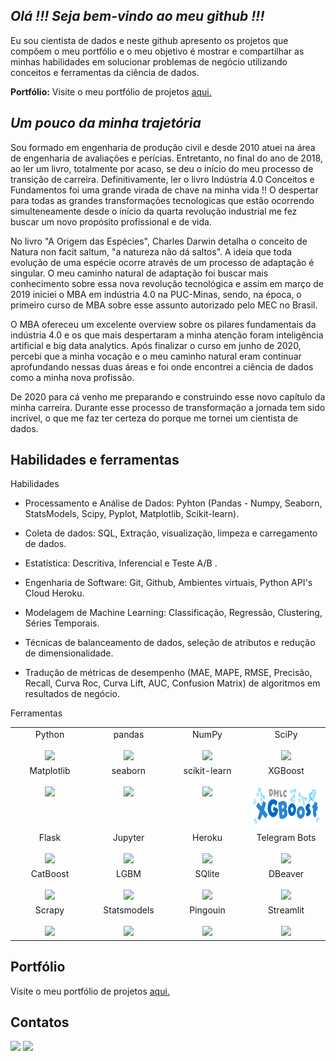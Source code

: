 
## ***Olá !!! Seja bem-vindo ao meu github !!!***

Eu sou cientista de dados e neste github apresento os projetos que compõem o meu portfólio e o meu objetivo é mostrar e compartilhar as minhas habilidades em solucionar problemas de negócio utilizando conceitos e ferramentas da ciência de dados.

**Portfólio:** Visite o meu portfólio de projetos [aqui.](https://deivison1983.github.io/portfolio_projetos/)

## ***Um pouco da minha trajetória***

Sou formado em engenharia de produção civil e desde 2010 atuei na área de engenharia de avaliações e perícias. Entretanto, no final do ano de 2018, ao ler um livro, totalmente por acaso, se deu o início do meu processo de transição de carreira. Definitivamente, ler o livro Indústria 4.0 Conceitos e Fundamentos foi uma grande virada de chave na minha vida !! O despertar para todas as grandes transformações tecnologicas que estão ocorrendo simulteneamente desde o início da quarta revolução industrial me fez buscar um novo propósito profissional e de vida.

No livro "A Origem das Espécies", Charles Darwin detalha o conceito de Natura non facit saltum, "a natureza não dá saltos". A ideia que toda evolução de uma espécie ocorre através de um processo de adaptação é singular. O meu caminho natural de adaptação foi buscar mais conhecimento sobre essa nova revolução tecnológica e assim em março de 2019 iniciei o MBA em indústria 4.0 na PUC-Minas, sendo, na época, o primeiro curso de MBA sobre esse assunto autorizado pelo MEC no Brasil.

O MBA ofereceu um excelente overview sobre os pilares fundamentais da indústria 4.0 e os que mais despertaram a minha atenção foram inteligência artificial e big data analytics. Após finalizar o curso em junho de 2020, percebi que a minha vocação e o meu caminho natural eram continuar aprofundando nessas duas áreas e foi onde encontrei a ciência de dados como a minha nova profissão.

De 2020 para cá venho me preparando e construindo esse novo capítulo da minha carreira. Durante esse processo de transformação a jornada tem sido incrível, o que me faz ter certeza do porque me tornei um cientista de dados.

## Habilidades e ferramentas

Habilidades

- Processamento e Análise de Dados: Pyhton (Pandas - Numpy, Seaborn, StatsModels, Scipy, Pyplot, Matplotlib, Scikit-learn).

- Coleta de dados: SQL, Extração, visualização, limpeza e carregamento de dados.

- Estatística: Descritiva, Inferencial e Teste A/B .

- Engenharia de Software: Git, Github, Ambientes virtuais, Python API's Cloud Heroku.

- Modelagem de Machine Learning: Classificação, Regressão, Clustering, Séries Temporais.

- Técnicas de balanceamento de dados, seleção de atributos e redução de dimensionalidade.

- Tradução de métricas de desempenho (MAE, MAPE, RMSE, Precisão, Recall, Curva Roc, Curva Lift, AUC, Confusion Matrix) de algoritmos em resultados de negócio.

Ferramentas


<table>
  <tbody>
    <tr valign="top">
      <td width="10%" align="center">
        <span>Python</span><br><br>
        <img height="64px" src="https://cdn.svgporn.com/logos/python.svg">
      </td>
      <td width="25%" align="center">
        <span>pandas</span><br><br>
        <img height="64px" src="https://pandas.pydata.org/static/img/pandas.svg">
      </td>
      <td width="25%" align="center">
        <span>NumPy</span><br><br>
        <img height="64px" src="https://numpy.org/images/logo.svg">
      </td>
      <td width="25%" align="center">
        <span>SciPy</span><br><br>
        <img height="64px" src="https://scipy.org/images/logo.svg">
      </td>
    </tr>
    <tr valign="top">
      <td width="25%" align="center">
        <span>Matplotlib</span><br><br>
        <img height="64px" src="https://matplotlib.org/_images/sphx_glr_logos2_001.png">
      </td>
      <td width="25%" align="center">
        <span>seaborn</span><br><br>
        <img height="64px" src="https://seaborn.pydata.org/_static/logo-wide-lightbg.svg">
      </td>
      <td width="25%" align="center">
        <span>scikit-learn</span><br><br>
        <img height="64px" src="https://scikit-learn.org/stable/_images/scikit-learn-logo-notext.png">
      </td>
      <td width="25%" align="center">
        <span>XGBoost</span><br><br>
        <img height="64px" src="https://raw.githubusercontent.com/dmlc/dmlc.github.io/master/img/logo-m/xgboost.png">
      </td>
    <tr valign="top">
    </tr>
    <tr valign="top">
    <td width="25%" align="center">
        <span>Flask</span><br><br>
        <img height="64px" src="https://flask.palletsprojects.com/en/1.1.x/_images/flask-logo.png">
      </td>
      <td width="25%" align="center">
        <span>Jupyter</span><br><br>
        <img height="64px" src="https://jupyter.org/assets/logos/rectanglelogo-greytext-orangebody-greymoons.svg">
      </td>
      <td width="25%" align="center">
        <span>Heroku</span><br><br>
        <img height="64px" src="https://blog.4linux.com.br/wp-content/uploads/2018/01/Heroku.png">
      </td>
      <td width="25%" align="center">
        <span>Telegram Bots</span><br><br>
        <img height="80px" src="https://core.telegram.org/file/811140763/1/PihKNbjT8UE/03b57814e13713da37">
      </td>
    </tr>
    <tr valign="top">
      <td width="25%" align="center">
        <span>CatBoost</span><br><br>
        <img height="64px" src="https://upload.wikimedia.org/wikipedia/commons/thumb/c/cc/CatBoostLogo.png/120px-CatBoostLogo.png">
      </td>
      <td width="25%" align="center">
        <span>LGBM</span><br><br>
        <img height="64px" src="https://lightgbm.readthedocs.io/en/v3.3.2/_images/LightGBM_logo_black_text.svg">
      </td>
      <td width="25%" align="center">
        <span>SQlite</span><br><br>
        <img height="64px" src="https://www.sqlite.org/images/sqlite370_banner.gif">
      </td>
      <td width="25%" align="center">
        <span>DBeaver</span><br><br>
        <img height="64px" src="https://dbeaver.io/wp-content/uploads/2015/09/beaver-head.png">
      </td>
    </tr>
    <tr valign="top">
      <td width="25%" align="center">
        <span>Scrapy</span><br><br>
        <img height="64px" src="https://scrapy.org/img/scrapylogo.png">
      </td>
      <td width="25%" align="center">
        <span>Statsmodels</span><br><br>
        <img height="64px" src="https://www.statsmodels.org/stable/_images/statsmodels-logo-v2-horizontal.svg">
      </td>
       <td width="25%" align="center">
        <span>Pingouin</span><br><br>
        <img height="64px" src="https://pingouin-stats.org/build/html/_images/logo_pingouin.png">
      </td>
      <td width="25%" align="center">
        <span>Streamlit</span><br><br>
        <img height="64px" src="https://docs.streamlit.io/logo.svg">
      </td>
    </tr> 
  </tbody>
</table>

## Portfólio

Visite o meu portfólio de projetos [aqui.](https://deivison1983.github.io/portfolio_projetos/)

## Contatos

<div>
  
  <a href = "https://www.linkedin.com/in/deivisonmorais/"><img src = "https://img.shields.io/badge/-deivisonmorais-0077B5?style=for-the-badge&logo=linkedin&logoColor=white"></a>
  <a href = "mailto:deivison1983@gmail.com"><img src="https://img.shields.io/badge/Gmail-D14836?style=for-the-badge&logo=gmail&logoColor=white"></a>
  
</div>

          

